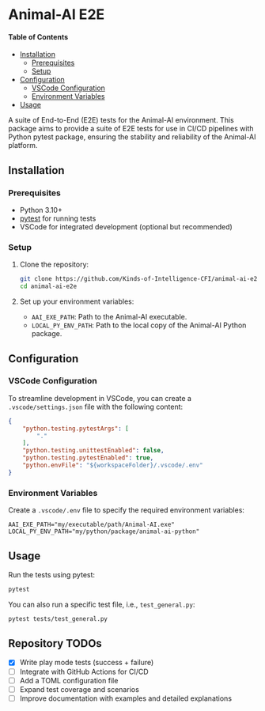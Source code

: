 # Animal-AI E2E

#### Table of Contents
- [Installation](#installation)
  - [Prerequisites](#prerequisites)
  - [Setup](#setup)
- [Configuration](#configuration)
  - [VSCode Configuration](#vscode-configuration)
  - [Environment Variables](#environment-variables)
- [Usage](#usage)

A suite of End-to-End (E2E) tests for the Animal-AI environment. This package aims to provide a suite of E2E tests for use in CI/CD pipelines with Python pytest package, ensuring the stability and reliability of the Animal-AI platform.

## Installation

### Prerequisites

- Python 3.10+
- [pytest](https://docs.pytest.org/en/stable/) for running tests
- VSCode for integrated development (optional but recommended)

### Setup

1. Clone the repository:
   ```bash
   git clone https://github.com/Kinds-of-Intelligence-CFI/animal-ai-e2e.git
   cd animal-ai-e2e
   ```

2. Set up your environment variables:
   - `AAI_EXE_PATH`: Path to the Animal-AI executable.
   - `LOCAL_PY_ENV_PATH`: Path to the local copy of the Animal-AI Python package.

## Configuration

### VSCode Configuration

To streamline development in VSCode, you can create a `.vscode/settings.json` file with the following content:

```json
{
    "python.testing.pytestArgs": [
        "."
    ],
    "python.testing.unittestEnabled": false,
    "python.testing.pytestEnabled": true,
    "python.envFile": "${workspaceFolder}/.vscode/.env"
}
```

### Environment Variables

Create a `.vscode/.env` file to specify the required environment variables:

```env
AAI_EXE_PATH="my/executable/path/Animal-AI.exe"
LOCAL_PY_ENV_PATH="my/python/package/animal-ai-python"
```

## Usage

Run the tests using pytest:

```bash
pytest
```

You can also run a specific test file, i.e., `test_general.py`:
```bash
pytest tests/test_general.py
```

## Repository TODOs

- [x] Write play mode tests (success + failure)
- [ ] Integrate with GitHub Actions for CI/CD
- [ ] Add a TOML configuration file
- [ ] Expand test coverage and scenarios
- [ ] Improve documentation with examples and detailed explanations